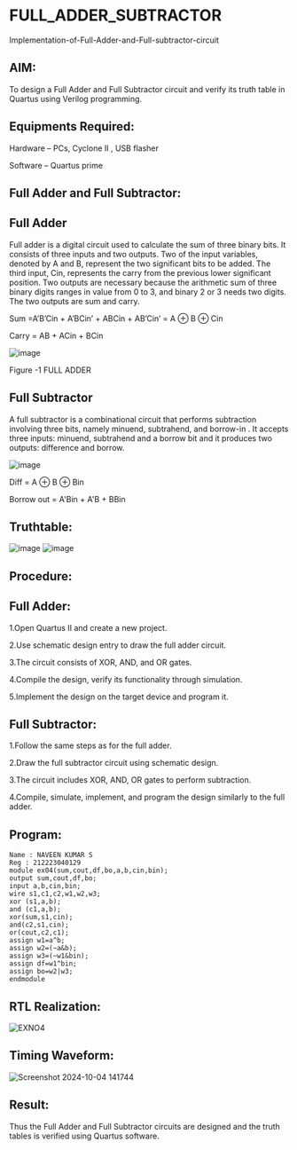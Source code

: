 # FULL_ADDER_SUBTRACTOR

Implementation-of-Full-Adder-and-Full-subtractor-circuit

## AIM:

To design a Full Adder and Full Subtractor circuit and verify its truth table in Quartus using Verilog programming.

## Equipments Required:

Hardware – PCs, Cyclone II , USB flasher

Software – Quartus prime

## Full Adder and Full Subtractor:

## Full Adder

Full adder is a digital circuit used to calculate the sum of three binary bits. It consists of three inputs and two outputs. Two of the input variables, denoted by A and B, represent the two significant bits to be added. The third input, Cin, represents the carry from the previous lower significant position. Two outputs are necessary because the arithmetic sum of three binary digits ranges in value from 0 to 3, and binary 2 or 3 needs two digits. The two outputs are sum and carry.

Sum =A’B’Cin + A’BCin’ + ABCin + AB’Cin’ = A ⊕ B ⊕ Cin 

Carry = AB + ACin + BCin

![image](https://github.com/naavaneetha/FULL_ADDER_SUBTRACTOR/assets/154305477/0f30ba51-5ffb-4198-845f-18e054f675e7)

Figure -1 FULL ADDER

## Full Subtractor

A full subtractor is a combinational circuit that performs subtraction involving three bits, namely minuend, subtrahend, and borrow-in . It accepts three inputs: minuend, subtrahend and a borrow bit and it produces two outputs: difference and borrow.

![image](https://github.com/naavaneetha/FULL_ADDER_SUBTRACTOR/assets/154305477/02b24f51-ab51-4304-9ad6-7b81ffc1ead5)

Diff = A ⊕ B ⊕ Bin 

Borrow out = A'Bin + A'B + BBin

## Truthtable:
![image](https://github.com/user-attachments/assets/bcf889b1-bc1f-48e4-8141-a1475ec0dcef)
![image](https://github.com/user-attachments/assets/35502369-403d-4943-94ba-e413f74c1df5)

## Procedure:
## Full Adder:
1.Open Quartus II and create a new project.

2.Use schematic design entry to draw the full adder circuit. 

3.The circuit consists of XOR, AND, and OR gates. 

4.Compile the design, verify its functionality through simulation. 

5.Implement the design on the target device and program it.

## Full Subtractor:
1.Follow the same steps as for the full adder. 

2.Draw the full subtractor circuit using schematic design. 

3.The circuit includes XOR, AND, OR gates to perform subtraction. 

4.Compile, simulate, implement, and program the design similarly to the full adder.

## Program:
```
Name : NAVEEN KUMAR S
Reg : 212223040129
module ex04(sum,cout,df,bo,a,b,cin,bin);
output sum,cout,df,bo;
input a,b,cin,bin;
wire s1,c1,c2,w1,w2,w3;
xor (s1,a,b);
and (c1,a,b);
xor(sum,s1,cin);
and(c2,s1,cin);
or(cout,c2,c1);
assign w1=a^b;
assign w2=(~a&b);
assign w3=(~w1&bin);
assign df=w1^bin;
assign bo=w2|w3;
endmodule
```
## RTL Realization:
![EXNO4](https://github.com/user-attachments/assets/09851909-8957-47f2-956c-142360998746)


## Timing Waveform:
![Screenshot 2024-10-04 141744](https://github.com/user-attachments/assets/22cea682-a463-4656-ac6a-d9338f3c72ac)


## Result:
Thus the Full Adder and Full Subtractor circuits are designed and the truth tables is verified using Quartus software.
